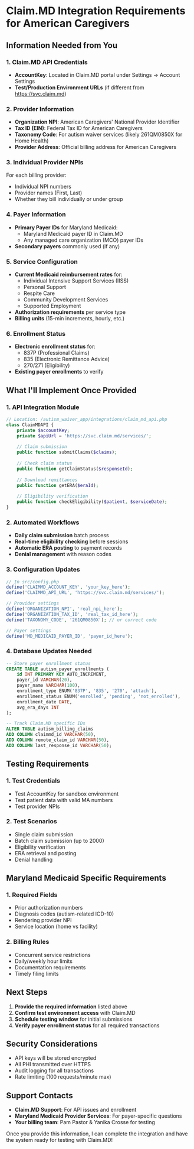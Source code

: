 # Claim.MD Integration Requirements for American Caregivers

## Information Needed from You

### 1. Claim.MD API Credentials
- **AccountKey**: Located in Claim.MD portal under Settings → Account Settings
- **Test/Production Environment URLs** (if different from https://svc.claim.md)

### 2. Provider Information
- **Organization NPI**: American Caregivers' National Provider Identifier
- **Tax ID (EIN)**: Federal Tax ID for American Caregivers
- **Taxonomy Code**: For autism waiver services (likely 261QM0850X for Home Health)
- **Provider Address**: Official billing address for American Caregivers

### 3. Individual Provider NPIs
For each billing provider:
- Individual NPI numbers
- Provider names (First, Last)
- Whether they bill individually or under group

### 4. Payer Information
- **Primary Payer IDs** for Maryland Medicaid:
  - Maryland Medicaid payer ID in Claim.MD
  - Any managed care organization (MCO) payer IDs
- **Secondary payers** commonly used (if any)

### 5. Service Configuration
- **Current Medicaid reimbursement rates** for:
  - Individual Intensive Support Services (IISS)
  - Personal Support
  - Respite Care
  - Community Development Services
  - Supported Employment
- **Authorization requirements** per service type
- **Billing units** (15-min increments, hourly, etc.)

### 6. Enrollment Status
- **Electronic enrollment status** for:
  - 837P (Professional Claims) 
  - 835 (Electronic Remittance Advice)
  - 270/271 (Eligibility)
- **Existing payer enrollments** to verify

## What I'll Implement Once Provided

### 1. API Integration Module
```php
// Location: /autism_waiver_app/integrations/claim_md_api.php
class ClaimMDAPI {
    private $accountKey;
    private $apiUrl = 'https://svc.claim.md/services/';
    
    // Claim submission
    public function submitClaims($claims);
    
    // Check claim status
    public function getClaimStatus($responseId);
    
    // Download remittances
    public function getERA($eraId);
    
    // Eligibility verification
    public function checkEligibility($patient, $serviceDate);
}
```

### 2. Automated Workflows
- **Daily claim submission** batch process
- **Real-time eligibility checking** before sessions
- **Automatic ERA posting** to payment records
- **Denial management** with reason codes

### 3. Configuration Updates
```php
// In src/config.php
define('CLAIMMD_ACCOUNT_KEY', 'your_key_here');
define('CLAIMMD_API_URL', 'https://svc.claim.md/services/');

// Provider settings
define('ORGANIZATION_NPI', 'real_npi_here');
define('ORGANIZATION_TAX_ID', 'real_tax_id_here');
define('TAXONOMY_CODE', '261QM0850X'); // or correct code

// Payer settings
define('MD_MEDICAID_PAYER_ID', 'payer_id_here');
```

### 4. Database Updates Needed
```sql
-- Store payer enrollment status
CREATE TABLE autism_payer_enrollments (
    id INT PRIMARY KEY AUTO_INCREMENT,
    payer_id VARCHAR(20),
    payer_name VARCHAR(100),
    enrollment_type ENUM('837P', '835', '270', 'attach'),
    enrollment_status ENUM('enrolled', 'pending', 'not_enrolled'),
    enrollment_date DATE,
    avg_era_days INT
);

-- Track Claim.MD specific IDs
ALTER TABLE autism_billing_claims 
ADD COLUMN claimmd_id VARCHAR(50),
ADD COLUMN remote_claim_id VARCHAR(50),
ADD COLUMN last_response_id VARCHAR(50);
```

## Testing Requirements

### 1. Test Credentials
- Test AccountKey for sandbox environment
- Test patient data with valid MA numbers
- Test provider NPIs

### 2. Test Scenarios
- Single claim submission
- Batch claim submission (up to 2000)
- Eligibility verification
- ERA retrieval and posting
- Denial handling

## Maryland Medicaid Specific Requirements

### 1. Required Fields
- Prior authorization numbers
- Diagnosis codes (autism-related ICD-10)
- Rendering provider NPI
- Service location (home vs facility)

### 2. Billing Rules
- Concurrent service restrictions
- Daily/weekly hour limits
- Documentation requirements
- Timely filing limits

## Next Steps

1. **Provide the required information** listed above
2. **Confirm test environment access** with Claim.MD
3. **Schedule testing window** for initial submissions
4. **Verify payer enrollment status** for all required transactions

## Security Considerations

- API keys will be stored encrypted
- All PHI transmitted over HTTPS
- Audit logging for all transactions
- Rate limiting (100 requests/minute max)

## Support Contacts

- **Claim.MD Support**: For API issues and enrollment
- **Maryland Medicaid Provider Services**: For payer-specific questions
- **Your billing team**: Pam Pastor & Yanika Crosse for testing

Once you provide this information, I can complete the integration and have the system ready for testing with Claim.MD!